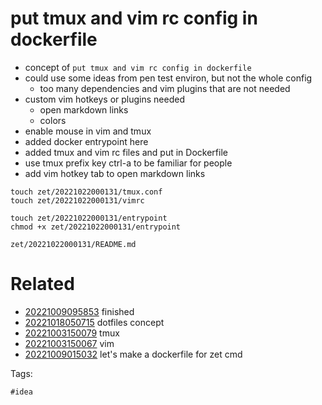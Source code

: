 # put tmux and vim rc config in dockerfile

- concept of `put tmux and vim rc config in dockerfile`
- could use some ideas from pen test environ, but not the whole config
  - too many dependencies and vim plugins that are not needed
- custom vim hotkeys or plugins needed
  - open markdown links
  - colors
- enable mouse in vim and tmux
- added docker entrypoint here
- added tmux and vim rc files and put in Dockerfile
- use tmux prefix key ctrl-a to be familiar for people
- add vim hotkey tab to open markdown links

```
touch zet/20221022000131/tmux.conf
touch zet/20221022000131/vimrc

touch zet/20221022000131/entrypoint
chmod +x zet/20221022000131/entrypoint

```

` zet/20221022000131/README.md `

# Related

- [20221009095853](/zet/20221009095853/README.md) finished
- [20221018050715](/zet/20221018050715/README.md) dotfiles concept
- [20221003150079](/zet/20221003150079/README.md) tmux
- [20221003150067](/zet/20221003150067/README.md) vim
- [20221009015032](/zet/20221009015032/README.md) let's make a dockerfile for zet cmd

Tags:

    #idea
